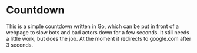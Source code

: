 # Countdown
This is a simple countdown written in Go, which can be put in front of a webpage to slow bots and bad actors down for a few seconds.
It still needs a little work, but does the job. At the moment it redirects to google.com after 3 seconds.
